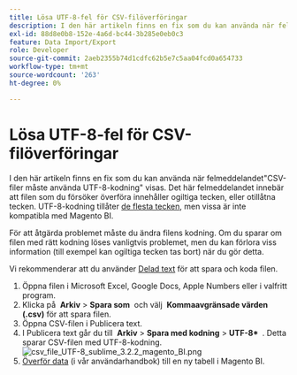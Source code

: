 ```yaml
---
title: Lösa UTF-8-fel för CSV-filöverföringar
description: I den här artikeln finns en fix som du kan använda när felmeddelandet"CSV-filer måste använda UTF-8-kodning" visas. Det här felmeddelandet innebär att filen som du försöker överföra innehåller ogiltiga tecken, eller otillåtna tecken. UTF-8-kodning tillåter [de flesta tecken](https://www.fileformat.info/info/charset/UTF-8/list.htm), men vissa är inte kompatibla med Magento BI.
exl-id: 88d8e0b8-152e-4a6d-bc44-3b285e0eb0c3
feature: Data Import/Export
role: Developer
source-git-commit: 2aeb2355b74d1cdfc62b5e7c5aa04fcd0a654733
workflow-type: tm+mt
source-wordcount: '263'
ht-degree: 0%

---
```


# Lösa UTF-8-fel för CSV-filöverföringar

I den här artikeln finns en fix som du kan använda när felmeddelandet&quot;CSV-filer måste använda UTF-8-kodning&quot; visas. Det här felmeddelandet innebär att filen som du försöker överföra innehåller ogiltiga tecken, eller otillåtna tecken. UTF-8-kodning tillåter [de flesta tecken](https://www.fileformat.info/info/charset/UTF-8/list.htm), men vissa är inte kompatibla med Magento BI.

För att åtgärda problemet måste du ändra filens kodning. Om du sparar om filen med rätt kodning löses vanligtvis problemet, men du kan förlora viss information (till exempel kan ogiltiga tecken tas bort) när du gör detta.

Vi rekommenderar att du använder [Delad text](https://www.sublimetext.com/2) för att spara och koda filen.

1. Öppna filen i Microsoft Excel, Google Docs, Apple Numbers eller i valfritt program.
1. Klicka på &#x200B; **Arkiv** > **Spara som** &#x200B; &#x200B; och välj &#x200B; **Kommaavgränsade värden (.csv)** för att spara filen.
1. Öppna CSV-filen i Publicera text.
1. I Publicera text går du till &#x200B; **Arkiv** > **Spara med kodning** > **UTF-8\* &#x200B;** . Detta sparar CSV-filen med UTF-8-kodning.    ![csv_file_UTF-8_sublime_3.2.2_magento_BI.png](assets/csv_file_UTF-8_sublime_3.2.2_magento_BI.png)
1. [Överför data](https://experienceleague.adobe.com/en/docs/commerce-business-intelligence/mbi/analyze/connecting/using-file-uploader) (i vår användarhandbok) till en ny tabell i Magento BI.
